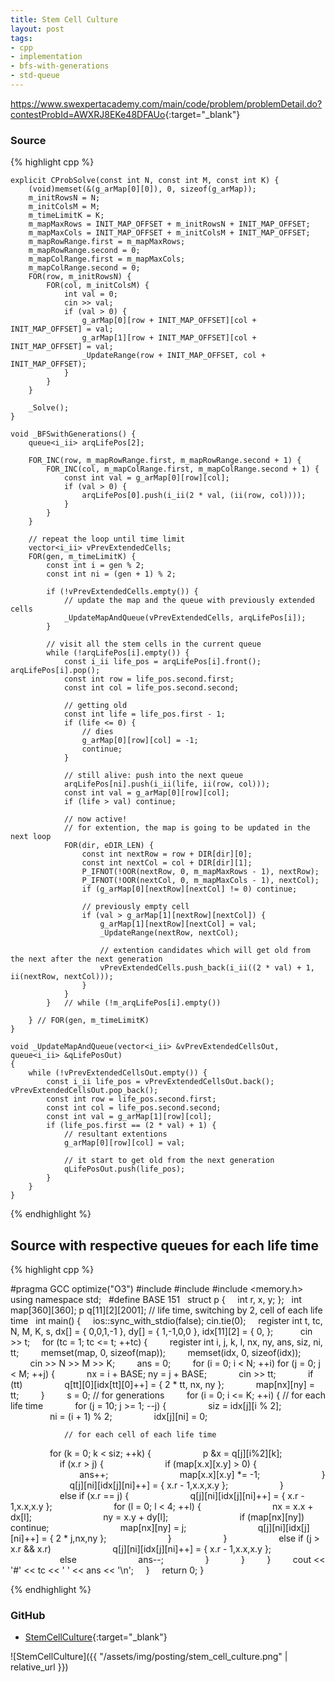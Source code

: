 ```yaml
---
title: Stem Cell Culture
layout: post
tags:
- cpp
- implementation
- bfs-with-generations
- std-queue
---
```


<https://www.swexpertacademy.com/main/code/problem/problemDetail.do?contestProbId=AWXRJ8EKe48DFAUo>{:target="_blank"}

### Source

{% highlight cpp %}

	explicit CProbSolve(const int N, const int M, const int K) {
		(void)memset(&(g_arMap[0][0]), 0, sizeof(g_arMap));
		m_initRowsN = N;
		m_initColsM = M;
		m_timeLimitK = K;
		m_mapMaxRows = INIT_MAP_OFFSET + m_initRowsN + INIT_MAP_OFFSET;
		m_mapMaxCols = INIT_MAP_OFFSET + m_initColsM + INIT_MAP_OFFSET;
		m_mapRowRange.first = m_mapMaxRows;
		m_mapRowRange.second = 0;
		m_mapColRange.first = m_mapMaxCols;
		m_mapColRange.second = 0;
		FOR(row, m_initRowsN) {
			FOR(col, m_initColsM) {
				int val = 0;
				cin >> val;
				if (val > 0) {
					g_arMap[0][row + INIT_MAP_OFFSET][col + INIT_MAP_OFFSET] = val;
					g_arMap[1][row + INIT_MAP_OFFSET][col + INIT_MAP_OFFSET] = val;
					_UpdateRange(row + INIT_MAP_OFFSET, col + INIT_MAP_OFFSET);
				}
			}
		}

		_Solve();
	}

	void _BFSwithGenerations() {
		queue<i_ii> arqLifePos[2];

		FOR_INC(row, m_mapRowRange.first, m_mapRowRange.second + 1) {
			FOR_INC(col, m_mapColRange.first, m_mapColRange.second + 1) {
				const int val = g_arMap[0][row][col];
				if (val > 0) {
					arqLifePos[0].push(i_ii(2 * val, (ii(row, col))));
				}
			}
		}

		// repeat the loop until time limit
		vector<i_ii> vPrevExtendedCells;
		FOR(gen, m_timeLimitK) {
			const int i = gen % 2;
			const int ni = (gen + 1) % 2;

			if (!vPrevExtendedCells.empty()) {
				// update the map and the queue with previously extended cells
				_UpdateMapAndQueue(vPrevExtendedCells, arqLifePos[i]);
			}

			// visit all the stem cells in the current queue
			while (!arqLifePos[i].empty()) {
				const i_ii life_pos = arqLifePos[i].front(); arqLifePos[i].pop();
				const int row = life_pos.second.first;
				const int col = life_pos.second.second;

				// getting old
				const int life = life_pos.first - 1;
				if (life <= 0) {
					// dies
					g_arMap[0][row][col] = -1;
					continue;
				}

				// still alive: push into the next queue
				arqLifePos[ni].push(i_ii(life, ii(row, col)));
				const int val = g_arMap[0][row][col];
				if (life > val) continue;

				// now active!
				// for extention, the map is going to be updated in the next loop
				FOR(dir, eDIR_LEN) {
					const int nextRow = row + DIR[dir][0];
					const int nextCol = col + DIR[dir][1];
					P_IFNOT(!OOR(nextRow, 0, m_mapMaxRows - 1), nextRow);
					P_IFNOT(!OOR(nextCol, 0, m_mapMaxCols - 1), nextCol);
					if (g_arMap[0][nextRow][nextCol] != 0) continue;

					// previously empty cell
					if (val > g_arMap[1][nextRow][nextCol]) {
						g_arMap[1][nextRow][nextCol] = val;
						_UpdateRange(nextRow, nextCol);

						// extention candidates which will get old from the next after the next generation
						vPrevExtendedCells.push_back(i_ii((2 * val) + 1, ii(nextRow, nextCol)));
					}
				}
			}	// while (!m_arqLifePos[i].empty())

		} // FOR(gen, m_timeLimitK)
	}

	void _UpdateMapAndQueue(vector<i_ii> &vPrevExtendedCellsOut, queue<i_ii> &qLifePosOut)
	{
		while (!vPrevExtendedCellsOut.empty()) {
			const i_ii life_pos = vPrevExtendedCellsOut.back(); vPrevExtendedCellsOut.pop_back();
			const int row = life_pos.second.first;
			const int col = life_pos.second.second;
			const int val = g_arMap[1][row][col];
			if (life_pos.first == (2 * val) + 1) {
				// resultant extentions
				g_arMap[0][row][col] = val;

				// it start to get old from the next generation
				qLifePosOut.push(life_pos);
			}
		}
	}



{% endhighlight %}


## Source with respective queues for each life time
{% highlight cpp %}

#pragma GCC optimize("O3")
#include <iostream>
#include <algorithm>
#include <memory.h>
using namespace std;
 
#define BASE 151
 
struct p {
    int r, x, y;
};
 
int map[360][360];
p q[11][2][2001];	// life time, switching by 2, cell of each life time
 
int main() {
    ios::sync_with_stdio(false); cin.tie(0);
    register int t, tc, N, M, K, s, dx[] = { 0,0,1,-1 }, dy[] = { 1,-1,0,0 }, idx[11][2] = { 0, };
     
    cin >> t;
    for (tc = 1; tc <= t; ++tc) {
        register int i, j, k, l, nx, ny, ans, siz, ni, tt;
        memset(map, 0, sizeof(map));
        memset(idx, 0, sizeof(idx));
        cin >> N >> M >> K;
        ans = 0;
        for (i = 0; i < N; ++i) for (j = 0; j < M; ++j) {
            nx = i + BASE; ny = j + BASE;
            cin >> tt;
            if (tt) 
                q[tt][0][idx[tt][0]++] = { 2 * tt, nx, ny };
            map[nx][ny] = tt;
        }
        s = 0;
		// for generations
        for (i = 0; i <= K; ++i) {
			// for each life time
            for (j = 10; j >= 1; --j) {
                siz = idx[j][i % 2];
                ni = (i + 1) % 2;
                idx[j][ni] = 0;

				// for each cell of each life time
                for (k = 0; k < siz; ++k) {
                    p &x = q[j][i%2][k];
                    if (x.r > j) {
                        if (map[x.x][x.y] > 0) {
                            ans++;
                            map[x.x][x.y] *= -1;
                        }
                        q[j][ni][idx[j][ni]++] = { x.r - 1,x.x,x.y };
                    }
                    else if (x.r == j) {
                        q[j][ni][idx[j][ni]++] = { x.r - 1,x.x,x.y };
                        for (l = 0; l < 4; ++l) {
                            nx = x.x + dx[l];
                            ny = x.y + dy[l];
                            if (map[nx][ny]) continue;
                            map[nx][ny] = j;
                            q[j][ni][idx[j][ni]++] = { 2 * j,nx,ny };
                        }
                    }
                    else if (j > x.r && x.r) 
                        q[j][ni][idx[j][ni]++] = { x.r - 1,x.x,x.y };
                    else
                        ans--;
                }
            }
        }
        cout << '#' << tc << ' ' << ans << '\n';
    }
    return 0;
}

{% endhighlight %}

### GitHub

- [StemCellCulture](<https://github.com/coolwindjo/algoguru/tree/master/_posts/Done/StemCellCulture>){:target="_blank"}

![StemCellCulture]({{ "/assets/img/posting/stem_cell_culture.png" | relative_url }})
